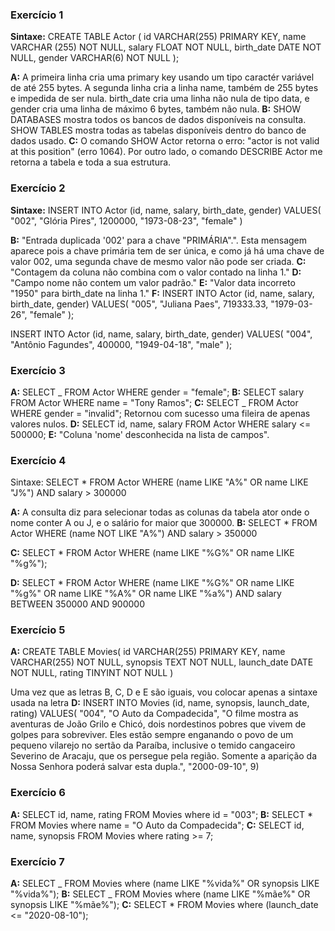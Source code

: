 ### Exercício 1

**Sintaxe:**
CREATE TABLE Actor (
id VARCHAR(255) PRIMARY KEY,
name VARCHAR (255) NOT NULL,
salary FLOAT NOT NULL,
birth_date DATE NOT NULL,
gender VARCHAR(6) NOT NULL
);

**A:** A primeira linha cria uma primary key usando um tipo caractér variável de até 255 bytes. A segunda linha cria a linha name, também de 255 bytes e
impedida de ser nula. birth_date cria uma linha não nula de tipo data, e gender cria uma linha de máximo 6 bytes, também não nula.
**B:** SHOW DATABASES mostra todos os bancos de dados disponíveis na consulta. SHOW TABLES mostra todas as tabelas disponíveis dentro do banco de dados usado.
**C:** O comando SHOW Actor retorna o erro: "actor is not valid at this position" (erro 1064). Por outro lado, o comando DESCRIBE Actor me retorna a tabela e toda a sua estrutura.

### Exercício 2

**Sintaxe:**
INSERT INTO Actor (id, name, salary, birth_date, gender)
VALUES(
"002",
"Glória Pires",
1200000,
"1973-08-23",
"female"
)

**B:** "Entrada duplicada '002' para a chave "PRIMÁRIA".". Esta mensagem aparece pois a chave primária tem de ser única, e como já há uma chave de valor 002, uma segunda chave de mesmo valor não pode ser criada.
**C:** "Contagem da coluna não combina com o valor contado na linha 1."
**D:** "Campo nome não contem um valor padrão."
**E:** "Valor data incorreto "1950" para birth_date na linha 1."
**F:**
INSERT INTO Actor (id, name, salary, birth_date, gender)
VALUES(
"005",
"Juliana Paes",
719333.33,
"1979-03-26",
"female"
);

INSERT INTO Actor (id, name, salary, birth_date, gender)
VALUES(
"004",
"Antônio Fagundes",
400000,
"1949-04-18",
"male"
);

### Exercício 3

**A:** SELECT _ FROM Actor WHERE gender = "female";
**B:** SELECT salary FROM Actor WHERE name = "Tony Ramos";
**C:** SELECT _ FROM Actor WHERE gender = "invalid"; Retornou com sucesso uma fileira de apenas valores nulos.
**D:** SELECT id, name, salary FROM Actor WHERE salary <= 500000;
**E:** "Coluna 'nome' desconhecida na lista de campos".

### Exercício 4

Sintaxe:
SELECT \* FROM Actor
WHERE (name LIKE "A%" OR name LIKE "J%") AND salary > 300000

**A:** A consulta diz para selecionar todas as colunas da tabela ator onde o nome conter A ou J, e o salário for maior que 300000.
**B:**
SELECT \* FROM Actor
WHERE (name NOT LIKE "A%") AND salary > 350000

**C:**
SELECT \* FROM Actor
WHERE (name LIKE "%G%" OR name LIKE "%g%");

**D:**
SELECT \* FROM Actor
WHERE (name LIKE "%G%" OR name LIKE "%g%" OR name LIKE "%A%" OR name LIKE "%a%")
AND salary BETWEEN 350000 AND 900000

### Exercício 5

**A:**
CREATE TABLE Movies(
id VARCHAR(255) PRIMARY KEY,
name VARCHAR(255) NOT NULL,
synopsis TEXT NOT NULL,
launch_date DATE NOT NULL,
rating TINYINT NOT NULL
)

Uma vez que as letras B, C, D e E são iguais, vou colocar apenas a sintaxe usada na letra **D:**
INSERT INTO Movies (id, name, synopsis, launch_date, rating)
VALUES(
"004",
"O Auto da Compadecida",
"O filme mostra as aventuras de João Grilo e Chicó, dois nordestinos pobres que vivem de golpes para sobreviver. Eles estão sempre enganando o povo de um pequeno vilarejo no sertão da Paraíba, inclusive o temido cangaceiro Severino de Aracaju, que os persegue pela região. Somente a aparição da Nossa Senhora poderá salvar esta dupla.",
"2000-09-10", 9)

### Exercício 6

**A:** SELECT id, name, rating FROM Movies where id = "003";
**B:** SELECT \* FROM Movies where name = "O Auto da Compadecida";
**C:** SELECT id, name, synopsis FROM Movies where rating >= 7;

### Exercício 7

**A:** SELECT _ FROM Movies where (name LIKE "%vida%" OR synopsis LIKE "%vida%");
**B:** SELECT _ FROM Movies where (name LIKE "%mãe%" OR synopsis LIKE "%mãe%");
**C:** SELECT \* FROM Movies where (launch_date <= "2020-08-10");

